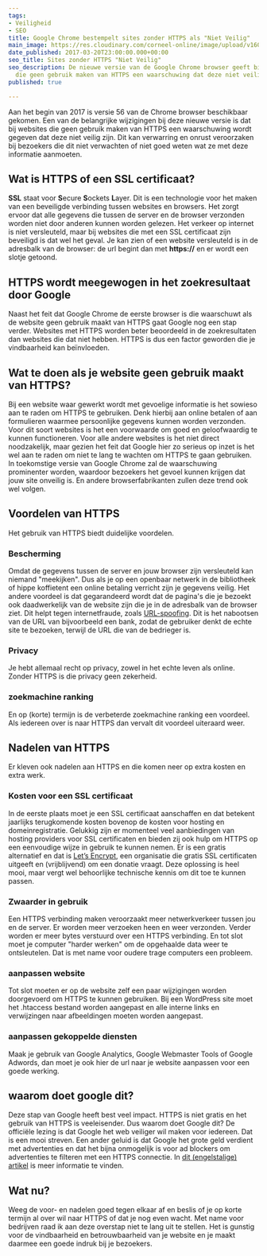 ```yaml
---
tags:
- Veiligheid
- SEO
title: Google Chrome bestempelt sites zonder HTTPS als "Niet Veilig"
main_image: https://res.cloudinary.com/corneel-online/image/upload/v1603283269/corneel/https-save-browsing_b584ov.jpg
date_published: 2017-03-20T23:00:00.000+00:00
seo_title: Sites zonder HTTPS "Niet Veilig"
seo_description: De nieuwe versie van de Google Chrome browser geeft bij websites
  die geen gebruik maken van HTTPS een waarschuwing dat deze niet veilig zijn.
published: true

---
```

Aan het begin van 2017 is versie 56 van de Chrome browser beschikbaar gekomen. Een van de belangrijke wijzigingen bij deze nieuwe versie is dat bij websites die geen gebruik maken van HTTPS een waarschuwing wordt gegeven dat deze niet veilig zijn. Dit kan verwarring en onrust veroorzaken bij bezoekers die dit niet verwachten of niet goed weten wat ze met deze informatie aanmoeten.

## Wat is HTTPS of een SSL certificaat?

**SSL** staat voor **S**ecure **S**ockets **L**ayer. Dit is een technologie voor het maken van een beveiligde verbinding tussen websites en browsers. Het zorgt ervoor dat alle gegevens die tussen de server en de browser verzonden worden niet door anderen kunnen worden gelezen. Het verkeer op internet is niet versleuteld, maar bij websites die met een SSL certificaat zijn beveiligd is dat wel het geval. Je kan zien of een website versleuteld is in de adresbalk van de browser: de url begint dan met **https://** en er wordt een slotje getoond.

## HTTPS wordt meegewogen in het zoekresultaat door Google

Naast het feit dat Google Chrome de eerste browser is die waarschuwt als de website geen gebruik maakt van HTTPS gaat Google nog een stap verder. Websites met HTTPS worden beter beoordeeld in de zoekresultaten dan websites die dat niet hebben. HTTPS is dus een factor geworden die je vindbaarheid kan beïnvloeden.

## Wat te doen als je website geen gebruik maakt van HTTPS?

Bij een website waar gewerkt wordt met gevoelige informatie is het sowieso aan te raden om HTTPS te gebruiken. Denk hierbij aan online betalen of aan formulieren waarmee persoonlijke gegevens kunnen worden verzonden. Voor dit soort websites is het een voorwaarde om goed en geloofwaardig te kunnen functioneren. Voor alle andere websites is het niet direct noodzakelijk, maar gezien het feit dat Google hier zo serieus op inzet is het wel aan te raden om niet te lang te wachten om HTTPS te gaan gebruiken. In toekomstige versie van Google Chrome zal de waarschuwing prominenter worden, waardoor bezoekers het gevoel kunnen krijgen dat jouw site onveilig is. En andere browserfabrikanten zullen deze trend ook wel volgen.

## Voordelen van HTTPS

Het gebruik van HTTPS biedt duidelijke voordelen.

### Bescherming

Omdat de gegevens tussen de server en jouw browser zijn versleuteld kan niemand "meekijken". Dus als je op een openbaar netwerk in de bibliotheek of hippe koffietent een online betaling verricht zijn je gegevens veilig. Het andere voordeel is dat gegarandeerd wordt dat de pagina's die je bezoekt ook daadwerkelijk van de website zijn die je in de adresbalk van de browser ziet. Dit helpt tegen internetfraude, zoals [URL-spoofing](https://nl.wikipedia.org/wiki/Spoofing#URL-spoofing). Dit is het nabootsen van de URL van bijvoorbeeld een bank, zodat de gebruiker denkt de echte site te bezoeken, terwijl de URL die van de bedrieger is.

### Privacy

Je hebt allemaal recht op privacy, zowel in het echte leven als online. Zonder HTTPS is die privacy geen zekerheid.

### zoekmachine ranking

En op (korte) termijn is de verbeterde zoekmachine ranking een voordeel. Als iedereen over is naar HTTPS dan vervalt dit voordeel uiteraard weer.

## Nadelen van HTTPS

Er kleven ook nadelen aan HTTPS en die komen neer op extra kosten en extra werk.

### Kosten voor een SSL certificaat

In de eerste plaats moet je een SSL certificaat aanschaffen en dat betekent jaarlijks terugkomende kosten bovenop de kosten voor hosting en domeinregistratie. Gelukkig zijn er momenteel veel aanbiedingen van hosting providers voor SSL certificaten en bieden zij ook hulp om HTTPS op een eenvoudige wijze in gebruik te kunnen nemen. Er is een gratis alternatief en dat is [Let’s Encrypt](https://letsencrypt.org/), een organisatie die gratis SSL certificaten uitgeeft en (vrijblijvend) om een donatie vraagt. Deze oplossing is heel mooi, maar vergt wel behoorlijke technische kennis om dit toe te kunnen passen.

### Zwaarder in gebruik

Een HTTPS verbinding maken veroorzaakt meer netwerkverkeer tussen jou en de server. Er worden meer verzoeken heen en weer verzonden. Verder worden er meer bytes verstuurd over een HTTPS verbinding. En tot slot moet je computer "harder werken" om de opgehaalde data weer te ontsleutelen. Dat is met name voor oudere trage computers een probleem.

### aanpassen website

Tot slot moeten er op de website zelf een paar wijzigingen worden doorgevoerd om HTTPS te kunnen gebruiken. Bij een WordPress site moet het .htaccess bestand worden aangepast en alle interne links en verwijzingen naar afbeeldingen moeten worden aangepast.

### aanpassen gekoppelde diensten

Maak je gebruik van Google Analytics, Google Webmaster Tools of Google Adwords, dan moet je ook hier de url naar je website aanpassen voor een goede werking.

## waarom doet google dit?

Deze stap van Google heeft best veel impact. HTTPS is niet gratis en het gebruik van HTTPS is veeleisender. Dus waarom doet Google dit? De officiële lezing is dat Google het web veiliger wil maken voor iedereen. Dat is een mooi streven. Een ander geluid is dat Google het grote geld verdient met advertenties en dat het bijna onmogelijk is voor ad blockers om advertenties te filteren met een HTTPS connectie. In [dit (engelstalige) artikel](https://wp.josh.com/2016/04/01/googles-war-on-http/) is meer informatie te vinden.

## Wat nu?

Weeg de voor- en nadelen goed tegen elkaar af en beslis of je op korte termijn al over wil naar HTTPS of dat je nog even wacht. Met name voor bedrijven raad ik aan deze overstap niet te lang uit te stellen. Het is gunstig voor de vindbaarheid en betrouwbaarheid van je website en je maakt daarmee een goede indruk bij je bezoekers.